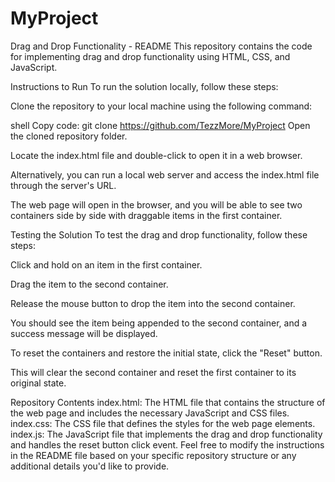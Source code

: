 # MyProject
Drag and Drop Functionality - README
This repository contains the code for implementing drag and drop functionality using HTML, CSS, and JavaScript.

Instructions to Run
To run the solution locally, follow these steps:

Clone the repository to your local machine using the following command:

shell
Copy code:
git clone https://github.com/TezzMore/MyProject
Open the cloned repository folder.

Locate the index.html file and double-click to open it in a web browser.

Alternatively, you can run a local web server and access the index.html file through the server's URL.

The web page will open in the browser, and you will be able to see two containers side by side with draggable items in the first container.

Testing the Solution
To test the drag and drop functionality, follow these steps:

Click and hold on an item in the first container.

Drag the item to the second container.

Release the mouse button to drop the item into the second container.

You should see the item being appended to the second container, and a success message will be displayed.

To reset the containers and restore the initial state, click the "Reset" button.

This will clear the second container and reset the first container to its original state.

Repository Contents
index.html: The HTML file that contains the structure of the web page and includes the necessary JavaScript and CSS files.
index.css: The CSS file that defines the styles for the web page elements.
index.js: The JavaScript file that implements the drag and drop functionality and handles the reset button click event.
Feel free to modify the instructions in the README file based on your specific repository structure or any additional details you'd like to provide.

